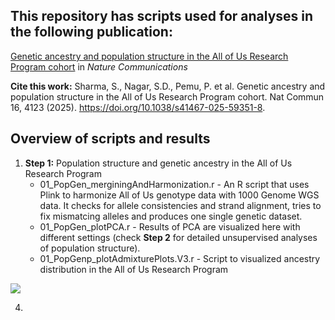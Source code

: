 ## This repository has scripts used for analyses in the following publication: 

[Genetic ancestry and population structure in the All of Us Research Program cohort](https://www.nature.com/articles/s41467-025-59351-8) in _Nature Communications_ 

**Cite this work:** Sharma, S., Nagar, S.D., Pemu, P. et al. Genetic ancestry and population structure in the All of Us Research Program cohort. Nat Commun 16, 4123 (2025). https://doi.org/10.1038/s41467-025-59351-8. 

## Overview of scripts and results

1. **Step 1:** Population structure and genetic ancestry in the All of Us Research Program
   + 01_PopGen_merginingAndHarmonization.r - An R script that uses Plink to harmonize All of Us genotype data with 1000 Genome WGS data. It checks for allele consistencies and strand alignment, tries to fix mismatcing alleles and produces one single genetic dataset.
   + 01_PopGen_plotPCA.r - Results of PCA are visualized here with different settings (check **Step 2** for detailed unsupervised analyses of population structure).
   + 01_PopGenp_plotAdmixturePlots.V3.r -  Script to visualized ancestry distribution in the All of Us Research Program

![](https://media.springernature.com/full/springer-static/image/art%3A10.1038%2Fs41467-025-59351-8/MediaObjects/41467_2025_59351_Fig2_HTML.png?as=webp)

4. 

